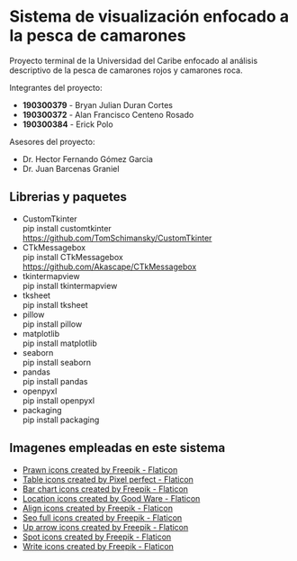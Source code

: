 # Sistema de visualización enfocado a la pesca de camarones
Proyecto terminal de la Universidad del Caribe enfocado al análisis descriptivo de la pesca de camarones rojos y camarones roca.

Integrantes del proyecto:
* **190300379** - Bryan Julian Duran Cortes
* **190300372** - Alan Francisco Centeno Rosado
* **190300384** - Erick Polo

Asesores del proyecto:
* Dr. Hector Fernando Gómez Garcia
* Dr. Juan Barcenas Graniel

## Librerias y paquetes
* CustomTkinter<br> pip install customtkinter
https://github.com/TomSchimansky/CustomTkinter
* CTkMessagebox<br> pip install CTkMessagebox
https://github.com/Akascape/CTkMessagebox
* tkintermapview<br> pip install tkintermapview
* tksheet<br> pip install tksheet
* pillow<br> pip install pillow
* matplotlib<br> pip install matplotlib
* seaborn<br> pip install seaborn
* pandas<br> pip install pandas
* openpyxl<br> pip install openpyxl
* packaging<br> pip install packaging

## Imagenes empleadas en este sistema
* <a href="https://www.flaticon.com/free-icons/prawn" title="Prawn icons">Prawn icons created by Freepik - Flaticon</a>
* <a href="https://www.flaticon.com/free-icons/table" title="table icons">Table icons created by Pixel perfect - Flaticon</a>
* <a href="https://www.flaticon.com/free-icons/bar-chart" title="bar chart icons">Bar chart icons created by Freepik - Flaticon</a>
* <a href="https://www.flaticon.com/free-icons/location" title="location icons">Location icons created by Good Ware - Flaticon</a>
* <a href="https://www.flaticon.com/free-icons/align" title="align icons">Align icons created by Freepik - Flaticon</a>
* <a href="https://www.flaticon.com/free-icons/seo-full" title="seo full icons">Seo full icons created by Freepik - Flaticon</a>
* <a href="https://www.flaticon.com/free-icons/up-arrow" title="up arrow icons">Up arrow icons created by Freepik - Flaticon</a>
* <a href="https://www.flaticon.com/free-icons/spot" title="spot icons">Spot icons created by Freepik - Flaticon</a>
* <a href="https://www.flaticon.com/free-icons/write" title="write icons">Write icons created by Freepik - Flaticon</a>